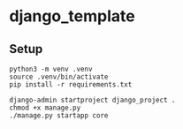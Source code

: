 # django_template

## Setup
```
python3 -m venv .venv
source .venv/bin/activate
pip install -r requirements.txt

django-admin startproject django_project .
chmod +x manage.py
./manage.py startapp core
```
